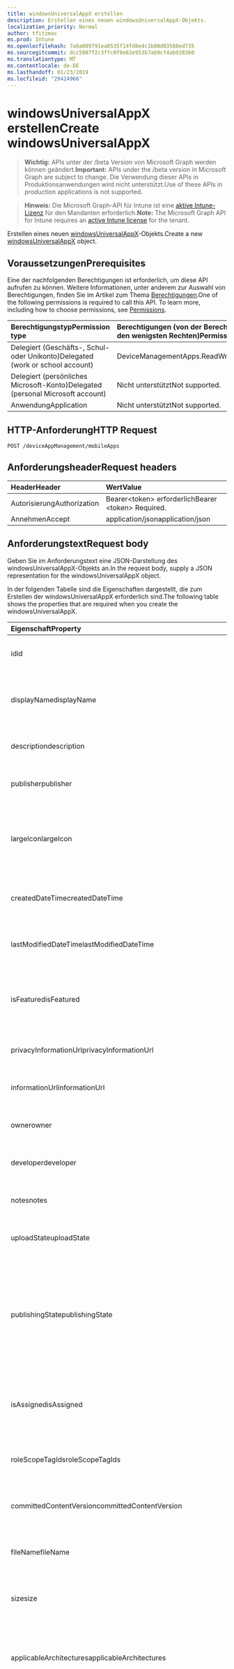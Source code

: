 ```yaml
---
title: windowsUniversalAppX erstellen
description: Erstellen eines neuen windowsUniversalAppX-Objekts.
localization_priority: Normal
author: tfitzmac
ms.prod: Intune
ms.openlocfilehash: 7a8a089791ea8535f14fd8e4c1b80d83588ed735
ms.sourcegitcommit: dcc5907f2c3ffc0f0e82e953b7ab9cf4ab938360
ms.translationtype: MT
ms.contentlocale: de-DE
ms.lasthandoff: 01/23/2019
ms.locfileid: "29424966"
---
```

# <a name="create-windowsuniversalappx"></a><span data-ttu-id="058ad-103">windowsUniversalAppX erstellen</span><span class="sxs-lookup"><span data-stu-id="058ad-103">Create windowsUniversalAppX</span></span>

> <span data-ttu-id="058ad-104">**Wichtig:** APIs unter der /beta Version von Microsoft Graph werden können geändert.</span><span class="sxs-lookup"><span data-stu-id="058ad-104">**Important:** APIs under the /beta version in Microsoft Graph are subject to change.</span></span> <span data-ttu-id="058ad-105">Die Verwendung dieser APIs in Produktionsanwendungen wird nicht unterstützt.</span><span class="sxs-lookup"><span data-stu-id="058ad-105">Use of these APIs in production applications is not supported.</span></span>

> <span data-ttu-id="058ad-106">**Hinweis:** Die Microsoft Graph-API für Intune ist eine [aktive Intune-Lizenz](https://go.microsoft.com/fwlink/?linkid=839381) für den Mandanten erforderlich.</span><span class="sxs-lookup"><span data-stu-id="058ad-106">**Note:** The Microsoft Graph API for Intune requires an [active Intune license](https://go.microsoft.com/fwlink/?linkid=839381) for the tenant.</span></span>

<span data-ttu-id="058ad-107">Erstellen eines neuen [windowsUniversalAppX](../resources/intune-apps-windowsuniversalappx.md)-Objekts.</span><span class="sxs-lookup"><span data-stu-id="058ad-107">Create a new [windowsUniversalAppX](../resources/intune-apps-windowsuniversalappx.md) object.</span></span>

## <a name="prerequisites"></a><span data-ttu-id="058ad-108">Voraussetzungen</span><span class="sxs-lookup"><span data-stu-id="058ad-108">Prerequisites</span></span>
<span data-ttu-id="058ad-p102">Eine der nachfolgenden Berechtigungen ist erforderlich, um diese API aufrufen zu können. Weitere Informationen, unter anderem zur Auswahl von Berechtigungen, finden Sie im Artikel zum Thema [Berechtigungen](/concepts/permissions-reference.md).</span><span class="sxs-lookup"><span data-stu-id="058ad-p102">One of the following permissions is required to call this API. To learn more, including how to choose permissions, see [Permissions](/concepts/permissions-reference.md).</span></span>

|<span data-ttu-id="058ad-111">Berechtigungstyp</span><span class="sxs-lookup"><span data-stu-id="058ad-111">Permission type</span></span>|<span data-ttu-id="058ad-112">Berechtigungen (von der Berechtigung mit den meisten Rechten zu der mit den wenigsten Rechten)</span><span class="sxs-lookup"><span data-stu-id="058ad-112">Permissions (from most to least privileged)</span></span>|
|:---|:---|
|<span data-ttu-id="058ad-113">Delegiert (Geschäfts-, Schul- oder Unikonto)</span><span class="sxs-lookup"><span data-stu-id="058ad-113">Delegated (work or school account)</span></span>|<span data-ttu-id="058ad-114">DeviceManagementApps.ReadWrite.All</span><span class="sxs-lookup"><span data-stu-id="058ad-114">DeviceManagementApps.ReadWrite.All</span></span>|
|<span data-ttu-id="058ad-115">Delegiert (persönliches Microsoft-Konto)</span><span class="sxs-lookup"><span data-stu-id="058ad-115">Delegated (personal Microsoft account)</span></span>|<span data-ttu-id="058ad-116">Nicht unterstützt</span><span class="sxs-lookup"><span data-stu-id="058ad-116">Not supported.</span></span>|
|<span data-ttu-id="058ad-117">Anwendung</span><span class="sxs-lookup"><span data-stu-id="058ad-117">Application</span></span>|<span data-ttu-id="058ad-118">Nicht unterstützt</span><span class="sxs-lookup"><span data-stu-id="058ad-118">Not supported.</span></span>|

## <a name="http-request"></a><span data-ttu-id="058ad-119">HTTP-Anforderung</span><span class="sxs-lookup"><span data-stu-id="058ad-119">HTTP Request</span></span>
<!-- {
  "blockType": "ignored"
}
-->
``` http
POST /deviceAppManagement/mobileApps
```

## <a name="request-headers"></a><span data-ttu-id="058ad-120">Anforderungsheader</span><span class="sxs-lookup"><span data-stu-id="058ad-120">Request headers</span></span>
|<span data-ttu-id="058ad-121">Header</span><span class="sxs-lookup"><span data-stu-id="058ad-121">Header</span></span>|<span data-ttu-id="058ad-122">Wert</span><span class="sxs-lookup"><span data-stu-id="058ad-122">Value</span></span>|
|:---|:---|
|<span data-ttu-id="058ad-123">Autorisierung</span><span class="sxs-lookup"><span data-stu-id="058ad-123">Authorization</span></span>|<span data-ttu-id="058ad-124">Bearer&lt;token&gt; erforderlich</span><span class="sxs-lookup"><span data-stu-id="058ad-124">Bearer &lt;token&gt; Required.</span></span>|
|<span data-ttu-id="058ad-125">Annehmen</span><span class="sxs-lookup"><span data-stu-id="058ad-125">Accept</span></span>|<span data-ttu-id="058ad-126">application/json</span><span class="sxs-lookup"><span data-stu-id="058ad-126">application/json</span></span>|

## <a name="request-body"></a><span data-ttu-id="058ad-127">Anforderungstext</span><span class="sxs-lookup"><span data-stu-id="058ad-127">Request body</span></span>
<span data-ttu-id="058ad-128">Geben Sie im Anforderungstext eine JSON-Darstellung des windowsUniversalAppX-Objekts an.</span><span class="sxs-lookup"><span data-stu-id="058ad-128">In the request body, supply a JSON representation for the windowsUniversalAppX object.</span></span>

<span data-ttu-id="058ad-129">In der folgenden Tabelle sind die Eigenschaften dargestellt, die zum Erstellen der windowsUniversalAppX erforderlich sind.</span><span class="sxs-lookup"><span data-stu-id="058ad-129">The following table shows the properties that are required when you create the windowsUniversalAppX.</span></span>

|<span data-ttu-id="058ad-130">Eigenschaft</span><span class="sxs-lookup"><span data-stu-id="058ad-130">Property</span></span>|<span data-ttu-id="058ad-131">Typ</span><span class="sxs-lookup"><span data-stu-id="058ad-131">Type</span></span>|<span data-ttu-id="058ad-132">Beschreibung</span><span class="sxs-lookup"><span data-stu-id="058ad-132">Description</span></span>|
|:---|:---|:---|
|<span data-ttu-id="058ad-133">id</span><span class="sxs-lookup"><span data-stu-id="058ad-133">id</span></span>|<span data-ttu-id="058ad-134">Zeichenfolge</span><span class="sxs-lookup"><span data-stu-id="058ad-134">String</span></span>|<span data-ttu-id="058ad-135">Schlüssel der Entität</span><span class="sxs-lookup"><span data-stu-id="058ad-135">Key of the entity.</span></span> <span data-ttu-id="058ad-136">Geerbt von [mobileApp](../resources/intune-apps-mobileapp.md).</span><span class="sxs-lookup"><span data-stu-id="058ad-136">Inherited from [mobileApp](../resources/intune-apps-mobileapp.md)</span></span>|
|<span data-ttu-id="058ad-137">displayName</span><span class="sxs-lookup"><span data-stu-id="058ad-137">displayName</span></span>|<span data-ttu-id="058ad-138">Zeichenfolge</span><span class="sxs-lookup"><span data-stu-id="058ad-138">String</span></span>|<span data-ttu-id="058ad-139">Der vom Administrator bereitgestellte oder importierte Titel der App.</span><span class="sxs-lookup"><span data-stu-id="058ad-139">The admin provided or imported title of the app.</span></span> <span data-ttu-id="058ad-140">Geerbt von [mobileApp](../resources/intune-apps-mobileapp.md).</span><span class="sxs-lookup"><span data-stu-id="058ad-140">Inherited from [mobileApp](../resources/intune-apps-mobileapp.md)</span></span>|
|<span data-ttu-id="058ad-141">description</span><span class="sxs-lookup"><span data-stu-id="058ad-141">description</span></span>|<span data-ttu-id="058ad-142">Zeichenfolge</span><span class="sxs-lookup"><span data-stu-id="058ad-142">String</span></span>|<span data-ttu-id="058ad-143">Beschreibung der App.</span><span class="sxs-lookup"><span data-stu-id="058ad-143">The description of the app.</span></span> <span data-ttu-id="058ad-144">Geerbt von [mobileApp](../resources/intune-apps-mobileapp.md).</span><span class="sxs-lookup"><span data-stu-id="058ad-144">Inherited from [mobileApp](../resources/intune-apps-mobileapp.md)</span></span>|
|<span data-ttu-id="058ad-145">publisher</span><span class="sxs-lookup"><span data-stu-id="058ad-145">publisher</span></span>|<span data-ttu-id="058ad-146">Zeichenfolge</span><span class="sxs-lookup"><span data-stu-id="058ad-146">String</span></span>|<span data-ttu-id="058ad-147">Der Herausgeber der App.</span><span class="sxs-lookup"><span data-stu-id="058ad-147">The publisher of the app.</span></span> <span data-ttu-id="058ad-148">Geerbt von [mobileApp](../resources/intune-apps-mobileapp.md).</span><span class="sxs-lookup"><span data-stu-id="058ad-148">Inherited from [mobileApp](../resources/intune-apps-mobileapp.md)</span></span>|
|<span data-ttu-id="058ad-149">largeIcon</span><span class="sxs-lookup"><span data-stu-id="058ad-149">largeIcon</span></span>|[<span data-ttu-id="058ad-150">mimeContent</span><span class="sxs-lookup"><span data-stu-id="058ad-150">mimeContent</span></span>](../resources/intune-shared-mimecontent.md)|<span data-ttu-id="058ad-151">Das große Symbol, das in den App-Details angezeigt und für den Upload des Symbols verwendet werden soll.</span><span class="sxs-lookup"><span data-stu-id="058ad-151">The large icon, to be displayed in the app details and used for upload of the icon.</span></span> <span data-ttu-id="058ad-152">Geerbt von [mobileApp](../resources/intune-apps-mobileapp.md).</span><span class="sxs-lookup"><span data-stu-id="058ad-152">Inherited from [mobileApp](../resources/intune-apps-mobileapp.md)</span></span>|
|<span data-ttu-id="058ad-153">createdDateTime</span><span class="sxs-lookup"><span data-stu-id="058ad-153">createdDateTime</span></span>|<span data-ttu-id="058ad-154">DateTimeOffset</span><span class="sxs-lookup"><span data-stu-id="058ad-154">DateTimeOffset</span></span>|<span data-ttu-id="058ad-155">Datum und Uhrzeit der Erstellung der App.</span><span class="sxs-lookup"><span data-stu-id="058ad-155">The date and time the app was created.</span></span> <span data-ttu-id="058ad-156">Geerbt von [mobileApp](../resources/intune-apps-mobileapp.md).</span><span class="sxs-lookup"><span data-stu-id="058ad-156">Inherited from [mobileApp](../resources/intune-apps-mobileapp.md)</span></span>|
|<span data-ttu-id="058ad-157">lastModifiedDateTime</span><span class="sxs-lookup"><span data-stu-id="058ad-157">lastModifiedDateTime</span></span>|<span data-ttu-id="058ad-158">DateTimeOffset</span><span class="sxs-lookup"><span data-stu-id="058ad-158">DateTimeOffset</span></span>|<span data-ttu-id="058ad-159">Datum und Uhrzeit der letzten Änderung der App.</span><span class="sxs-lookup"><span data-stu-id="058ad-159">The date and time the app was last modified.</span></span> <span data-ttu-id="058ad-160">Geerbt von [mobileApp](../resources/intune-apps-mobileapp.md).</span><span class="sxs-lookup"><span data-stu-id="058ad-160">Inherited from [mobileApp](../resources/intune-apps-mobileapp.md)</span></span>|
|<span data-ttu-id="058ad-161">isFeatured</span><span class="sxs-lookup"><span data-stu-id="058ad-161">isFeatured</span></span>|<span data-ttu-id="058ad-162">Boolean</span><span class="sxs-lookup"><span data-stu-id="058ad-162">Boolean</span></span>|<span data-ttu-id="058ad-163">Wert, der angibt, ob die App vom Administrator als empfohlen markiert wurde. Geerbt von [mobileApp](../resources/intune-apps-mobileapp.md).</span><span class="sxs-lookup"><span data-stu-id="058ad-163">The value indicating whether the app is marked as featured by the admin. Inherited from [mobileApp](../resources/intune-apps-mobileapp.md)</span></span>|
|<span data-ttu-id="058ad-164">privacyInformationUrl</span><span class="sxs-lookup"><span data-stu-id="058ad-164">privacyInformationUrl</span></span>|<span data-ttu-id="058ad-165">Zeichenfolge</span><span class="sxs-lookup"><span data-stu-id="058ad-165">String</span></span>|<span data-ttu-id="058ad-166">URL zur Datenschutzerklärung.</span><span class="sxs-lookup"><span data-stu-id="058ad-166">The privacy statement Url.</span></span> <span data-ttu-id="058ad-167">Geerbt von [mobileApp](../resources/intune-apps-mobileapp.md).</span><span class="sxs-lookup"><span data-stu-id="058ad-167">Inherited from [mobileApp](../resources/intune-apps-mobileapp.md)</span></span>|
|<span data-ttu-id="058ad-168">informationUrl</span><span class="sxs-lookup"><span data-stu-id="058ad-168">informationUrl</span></span>|<span data-ttu-id="058ad-169">Zeichenfolge</span><span class="sxs-lookup"><span data-stu-id="058ad-169">String</span></span>|<span data-ttu-id="058ad-170">URL zur Seite mit weiteren Informationen.</span><span class="sxs-lookup"><span data-stu-id="058ad-170">The more information Url.</span></span> <span data-ttu-id="058ad-171">Geerbt von [mobileApp](../resources/intune-apps-mobileapp.md).</span><span class="sxs-lookup"><span data-stu-id="058ad-171">Inherited from [mobileApp](../resources/intune-apps-mobileapp.md)</span></span>|
|<span data-ttu-id="058ad-172">owner</span><span class="sxs-lookup"><span data-stu-id="058ad-172">owner</span></span>|<span data-ttu-id="058ad-173">Zeichenfolge</span><span class="sxs-lookup"><span data-stu-id="058ad-173">String</span></span>|<span data-ttu-id="058ad-174">Der Besitzer der App.</span><span class="sxs-lookup"><span data-stu-id="058ad-174">The owner of the app.</span></span> <span data-ttu-id="058ad-175">Geerbt von [mobileApp](../resources/intune-apps-mobileapp.md).</span><span class="sxs-lookup"><span data-stu-id="058ad-175">Inherited from [mobileApp](../resources/intune-apps-mobileapp.md)</span></span>|
|<span data-ttu-id="058ad-176">developer</span><span class="sxs-lookup"><span data-stu-id="058ad-176">developer</span></span>|<span data-ttu-id="058ad-177">Zeichenfolge</span><span class="sxs-lookup"><span data-stu-id="058ad-177">String</span></span>|<span data-ttu-id="058ad-178">Der Entwickler der App.</span><span class="sxs-lookup"><span data-stu-id="058ad-178">The developer of the app.</span></span> <span data-ttu-id="058ad-179">Geerbt von [mobileApp](../resources/intune-apps-mobileapp.md).</span><span class="sxs-lookup"><span data-stu-id="058ad-179">Inherited from [mobileApp](../resources/intune-apps-mobileapp.md)</span></span>|
|<span data-ttu-id="058ad-180">notes</span><span class="sxs-lookup"><span data-stu-id="058ad-180">notes</span></span>|<span data-ttu-id="058ad-181">Zeichenfolge</span><span class="sxs-lookup"><span data-stu-id="058ad-181">String</span></span>|<span data-ttu-id="058ad-182">Hinweise zur App.</span><span class="sxs-lookup"><span data-stu-id="058ad-182">Notes for the app.</span></span> <span data-ttu-id="058ad-183">Geerbt von [mobileApp](../resources/intune-apps-mobileapp.md).</span><span class="sxs-lookup"><span data-stu-id="058ad-183">Inherited from [mobileApp](../resources/intune-apps-mobileapp.md)</span></span>|
|<span data-ttu-id="058ad-184">uploadState</span><span class="sxs-lookup"><span data-stu-id="058ad-184">uploadState</span></span>|<span data-ttu-id="058ad-185">Int32</span><span class="sxs-lookup"><span data-stu-id="058ad-185">Int32</span></span>|<span data-ttu-id="058ad-186">Der Upload-Zustand.</span><span class="sxs-lookup"><span data-stu-id="058ad-186">The upload state.</span></span> <span data-ttu-id="058ad-187">Geerbt von [mobileApp](../resources/intune-apps-mobileapp.md).</span><span class="sxs-lookup"><span data-stu-id="058ad-187">Inherited from [mobileApp](../resources/intune-apps-mobileapp.md)</span></span>|
|<span data-ttu-id="058ad-188">publishingState</span><span class="sxs-lookup"><span data-stu-id="058ad-188">publishingState</span></span>|[<span data-ttu-id="058ad-189">mobileAppPublishingState</span><span class="sxs-lookup"><span data-stu-id="058ad-189">mobileAppPublishingState</span></span>](../resources/intune-apps-mobileapppublishingstate.md)|<span data-ttu-id="058ad-190">Der Veröffentlichungsstatus der App.</span><span class="sxs-lookup"><span data-stu-id="058ad-190">The publishing state for the app.</span></span> <span data-ttu-id="058ad-191">Eine App kann erst zugewiesen werden, wenn sie veröffentlicht wurde.</span><span class="sxs-lookup"><span data-stu-id="058ad-191">The app cannot be assigned unless the app is published.</span></span> <span data-ttu-id="058ad-192">Geerbt von [MobileApp](../resources/intune-apps-mobileapp.md).</span><span class="sxs-lookup"><span data-stu-id="058ad-192">Inherited from [mobileApp](../resources/intune-apps-mobileapp.md).</span></span> <span data-ttu-id="058ad-193">Mögliche Werte sind: `notPublished`, `processing` und `published`.</span><span class="sxs-lookup"><span data-stu-id="058ad-193">Possible values are: `notPublished`, `processing`, `published`.</span></span>|
|<span data-ttu-id="058ad-194">isAssigned</span><span class="sxs-lookup"><span data-stu-id="058ad-194">isAssigned</span></span>|<span data-ttu-id="058ad-195">Boolean</span><span class="sxs-lookup"><span data-stu-id="058ad-195">Boolean</span></span>|<span data-ttu-id="058ad-196">Der Wert, der angibt, ob die app mindestens eine Gruppe zugeordnet ist.</span><span class="sxs-lookup"><span data-stu-id="058ad-196">The value indicating whether the app is assigned to at least one group.</span></span> <span data-ttu-id="058ad-197">Geerbt von [mobileApp](../resources/intune-apps-mobileapp.md).</span><span class="sxs-lookup"><span data-stu-id="058ad-197">Inherited from [mobileApp](../resources/intune-apps-mobileapp.md)</span></span>|
|<span data-ttu-id="058ad-198">roleScopeTagIds</span><span class="sxs-lookup"><span data-stu-id="058ad-198">roleScopeTagIds</span></span>|<span data-ttu-id="058ad-199">Zeichenfolgenauflistung</span><span class="sxs-lookup"><span data-stu-id="058ad-199">String collection</span></span>|<span data-ttu-id="058ad-200">Liste der Bereichs-Tag-Ids für diese mobile app.</span><span class="sxs-lookup"><span data-stu-id="058ad-200">List of scope tag ids for this mobile app.</span></span> <span data-ttu-id="058ad-201">Geerbt von [mobileApp](../resources/intune-apps-mobileapp.md).</span><span class="sxs-lookup"><span data-stu-id="058ad-201">Inherited from [mobileApp](../resources/intune-apps-mobileapp.md)</span></span>|
|<span data-ttu-id="058ad-202">committedContentVersion</span><span class="sxs-lookup"><span data-stu-id="058ad-202">committedContentVersion</span></span>|<span data-ttu-id="058ad-203">Zeichenfolge</span><span class="sxs-lookup"><span data-stu-id="058ad-203">String</span></span>|<span data-ttu-id="058ad-204">Die interne zugesicherte Inhaltsversion.</span><span class="sxs-lookup"><span data-stu-id="058ad-204">The internal committed content version.</span></span> <span data-ttu-id="058ad-205">Geerbt von [mobileLobApp](../resources/intune-apps-mobilelobapp.md).</span><span class="sxs-lookup"><span data-stu-id="058ad-205">Inherited from [mobileLobApp](../resources/intune-apps-mobilelobapp.md)</span></span>|
|<span data-ttu-id="058ad-206">fileName</span><span class="sxs-lookup"><span data-stu-id="058ad-206">fileName</span></span>|<span data-ttu-id="058ad-207">Zeichenfolge</span><span class="sxs-lookup"><span data-stu-id="058ad-207">String</span></span>|<span data-ttu-id="058ad-208">Name der Hauptdatei der Branchenanwendung.</span><span class="sxs-lookup"><span data-stu-id="058ad-208">The name of the main Lob application file.</span></span> <span data-ttu-id="058ad-209">Geerbt von [mobileLobApp](../resources/intune-apps-mobilelobapp.md).</span><span class="sxs-lookup"><span data-stu-id="058ad-209">Inherited from [mobileLobApp](../resources/intune-apps-mobilelobapp.md)</span></span>|
|<span data-ttu-id="058ad-210">size</span><span class="sxs-lookup"><span data-stu-id="058ad-210">size</span></span>|<span data-ttu-id="058ad-211">Int64</span><span class="sxs-lookup"><span data-stu-id="058ad-211">Int64</span></span>|<span data-ttu-id="058ad-212">Gesamtgröße einschließlich aller hochgeladenen Dateien.</span><span class="sxs-lookup"><span data-stu-id="058ad-212">The total size, including all uploaded files.</span></span> <span data-ttu-id="058ad-213">Geerbt von [mobileLobApp](../resources/intune-apps-mobilelobapp.md).</span><span class="sxs-lookup"><span data-stu-id="058ad-213">Inherited from [mobileLobApp](../resources/intune-apps-mobilelobapp.md)</span></span>|
|<span data-ttu-id="058ad-214">applicableArchitectures</span><span class="sxs-lookup"><span data-stu-id="058ad-214">applicableArchitectures</span></span>|[<span data-ttu-id="058ad-215">windowsArchitecture</span><span class="sxs-lookup"><span data-stu-id="058ad-215">windowsArchitecture</span></span>](../resources/intune-apps-windowsarchitecture.md)|<span data-ttu-id="058ad-216">Die Windows-Architekturen, für die diese App ausgeführt werden kann.</span><span class="sxs-lookup"><span data-stu-id="058ad-216">The Windows architecture(s) for which this app can run on.</span></span> <span data-ttu-id="058ad-217">Mögliche Werte sind: `none`, `x86`, `x64`, `arm`, `neutral` und `arm64`.</span><span class="sxs-lookup"><span data-stu-id="058ad-217">Possible values are: `none`, `x86`, `x64`, `arm`, `neutral`, `arm64`.</span></span>|
|<span data-ttu-id="058ad-218">applicableDeviceTypes</span><span class="sxs-lookup"><span data-stu-id="058ad-218">applicableDeviceTypes</span></span>|[<span data-ttu-id="058ad-219">windowsDeviceType</span><span class="sxs-lookup"><span data-stu-id="058ad-219">windowsDeviceType</span></span>](../resources/intune-apps-windowsdevicetype.md)|<span data-ttu-id="058ad-220">Die Windows-Gerätetypen, für die diese App ausgeführt werden kann.</span><span class="sxs-lookup"><span data-stu-id="058ad-220">The Windows device type(s) for which this app can run on.</span></span> <span data-ttu-id="058ad-221">Mögliche Werte: `none`, `desktop`, `mobile`, `holographic`, `team`.</span><span class="sxs-lookup"><span data-stu-id="058ad-221">Possible values are: `none`, `desktop`, `mobile`, `holographic`, `team`.</span></span>|
|<span data-ttu-id="058ad-222">identityName</span><span class="sxs-lookup"><span data-stu-id="058ad-222">identityName</span></span>|<span data-ttu-id="058ad-223">Zeichenfolge</span><span class="sxs-lookup"><span data-stu-id="058ad-223">String</span></span>|<span data-ttu-id="058ad-224">Identitätsname</span><span class="sxs-lookup"><span data-stu-id="058ad-224">The Identity Name.</span></span>|
|<span data-ttu-id="058ad-225">identityPublisherHash</span><span class="sxs-lookup"><span data-stu-id="058ad-225">identityPublisherHash</span></span>|<span data-ttu-id="058ad-226">Zeichenfolge</span><span class="sxs-lookup"><span data-stu-id="058ad-226">String</span></span>|<span data-ttu-id="058ad-227">Der Hash des Identitätsherausgebers.</span><span class="sxs-lookup"><span data-stu-id="058ad-227">The Identity Publisher Hash.</span></span>|
|<span data-ttu-id="058ad-228">identityResourceIdentifier</span><span class="sxs-lookup"><span data-stu-id="058ad-228">identityResourceIdentifier</span></span>|<span data-ttu-id="058ad-229">Zeichenfolge</span><span class="sxs-lookup"><span data-stu-id="058ad-229">String</span></span>|<span data-ttu-id="058ad-230">Der Identitätsressourcenbezeichner.</span><span class="sxs-lookup"><span data-stu-id="058ad-230">The Identity Resource Identifier.</span></span>|
|<span data-ttu-id="058ad-231">isBundle</span><span class="sxs-lookup"><span data-stu-id="058ad-231">isBundle</span></span>|<span data-ttu-id="058ad-232">Boolean</span><span class="sxs-lookup"><span data-stu-id="058ad-232">Boolean</span></span>|<span data-ttu-id="058ad-233">Gibt an, ob die App ein Bundle ist.</span><span class="sxs-lookup"><span data-stu-id="058ad-233">Whether or not the app is a bundle.</span></span>|
|<span data-ttu-id="058ad-234">minimumSupportedOperatingSystem</span><span class="sxs-lookup"><span data-stu-id="058ad-234">minimumSupportedOperatingSystem</span></span>|[<span data-ttu-id="058ad-235">windowsMinimumOperatingSystem</span><span class="sxs-lookup"><span data-stu-id="058ad-235">windowsMinimumOperatingSystem</span></span>](../resources/intune-apps-windowsminimumoperatingsystem.md)|<span data-ttu-id="058ad-236">Der Wert für die Mindestversion des verwendbaren Betriebssystems.</span><span class="sxs-lookup"><span data-stu-id="058ad-236">The value for the minimum applicable operating system.</span></span>|
|<span data-ttu-id="058ad-237">identityVersion</span><span class="sxs-lookup"><span data-stu-id="058ad-237">identityVersion</span></span>|<span data-ttu-id="058ad-238">Zeichenfolge</span><span class="sxs-lookup"><span data-stu-id="058ad-238">String</span></span>|<span data-ttu-id="058ad-239">Die Version der Identität</span><span class="sxs-lookup"><span data-stu-id="058ad-239">The identity version.</span></span>|



## <a name="response"></a><span data-ttu-id="058ad-240">Antwort</span><span class="sxs-lookup"><span data-stu-id="058ad-240">Response</span></span>
<span data-ttu-id="058ad-241">Bei erfolgreicher Ausführung gibt die Methode den Antwortcode `201 Created` und ein Objekt des Typs [windowsUniversalAppX](../resources/intune-apps-windowsuniversalappx.md) im Antworttext zurück.</span><span class="sxs-lookup"><span data-stu-id="058ad-241">If successful, this method returns a `201 Created` response code and a [windowsUniversalAppX](../resources/intune-apps-windowsuniversalappx.md) object in the response body.</span></span>

## <a name="example"></a><span data-ttu-id="058ad-242">Beispiel</span><span class="sxs-lookup"><span data-stu-id="058ad-242">Example</span></span>

### <a name="request"></a><span data-ttu-id="058ad-243">Anforderung</span><span class="sxs-lookup"><span data-stu-id="058ad-243">Request</span></span>
<span data-ttu-id="058ad-244">Nachfolgend sehen Sie ein Beispiel der Anforderung.</span><span class="sxs-lookup"><span data-stu-id="058ad-244">Here is an example of the request.</span></span>
``` http
POST https://graph.microsoft.com/beta/deviceAppManagement/mobileApps
Content-type: application/json
Content-length: 1388

{
  "@odata.type": "#microsoft.graph.windowsUniversalAppX",
  "displayName": "Display Name value",
  "description": "Description value",
  "publisher": "Publisher value",
  "largeIcon": {
    "@odata.type": "microsoft.graph.mimeContent",
    "type": "Type value",
    "value": "dmFsdWU="
  },
  "isFeatured": true,
  "privacyInformationUrl": "https://example.com/privacyInformationUrl/",
  "informationUrl": "https://example.com/informationUrl/",
  "owner": "Owner value",
  "developer": "Developer value",
  "notes": "Notes value",
  "uploadState": 11,
  "publishingState": "processing",
  "isAssigned": true,
  "roleScopeTagIds": [
    "Role Scope Tag Ids value"
  ],
  "committedContentVersion": "Committed Content Version value",
  "fileName": "File Name value",
  "size": 4,
  "applicableArchitectures": "x86",
  "applicableDeviceTypes": "desktop",
  "identityName": "Identity Name value",
  "identityPublisherHash": "Identity Publisher Hash value",
  "identityResourceIdentifier": "Identity Resource Identifier value",
  "isBundle": true,
  "minimumSupportedOperatingSystem": {
    "@odata.type": "microsoft.graph.windowsMinimumOperatingSystem",
    "v8_0": true,
    "v8_1": true,
    "v10_0": true,
    "v10_1607": true,
    "v10_1703": true,
    "v10_1709": true,
    "v10_1803": true
  },
  "identityVersion": "Identity Version value"
}
```

### <a name="response"></a><span data-ttu-id="058ad-245">Antwort</span><span class="sxs-lookup"><span data-stu-id="058ad-245">Response</span></span>
<span data-ttu-id="058ad-p124">Nachfolgend sehen Sie ein Beispiel der Antwort. Hinweis: Das hier gezeigte Antwortobjekt ist möglicherweise aus Platzgründen abgeschnitten. Von einem tatsächlichen Aufruf werden alle Eigenschaften zurückgegeben.</span><span class="sxs-lookup"><span data-stu-id="058ad-p124">Here is an example of the response. Note: The response object shown here may be truncated for brevity. All of the properties will be returned from an actual call.</span></span>
``` http
HTTP/1.1 201 Created
Content-Type: application/json
Content-Length: 1560

{
  "@odata.type": "#microsoft.graph.windowsUniversalAppX",
  "id": "4bc47eba-7eba-4bc4-ba7e-c44bba7ec44b",
  "displayName": "Display Name value",
  "description": "Description value",
  "publisher": "Publisher value",
  "largeIcon": {
    "@odata.type": "microsoft.graph.mimeContent",
    "type": "Type value",
    "value": "dmFsdWU="
  },
  "createdDateTime": "2017-01-01T00:02:43.5775965-08:00",
  "lastModifiedDateTime": "2017-01-01T00:00:35.1329464-08:00",
  "isFeatured": true,
  "privacyInformationUrl": "https://example.com/privacyInformationUrl/",
  "informationUrl": "https://example.com/informationUrl/",
  "owner": "Owner value",
  "developer": "Developer value",
  "notes": "Notes value",
  "uploadState": 11,
  "publishingState": "processing",
  "isAssigned": true,
  "roleScopeTagIds": [
    "Role Scope Tag Ids value"
  ],
  "committedContentVersion": "Committed Content Version value",
  "fileName": "File Name value",
  "size": 4,
  "applicableArchitectures": "x86",
  "applicableDeviceTypes": "desktop",
  "identityName": "Identity Name value",
  "identityPublisherHash": "Identity Publisher Hash value",
  "identityResourceIdentifier": "Identity Resource Identifier value",
  "isBundle": true,
  "minimumSupportedOperatingSystem": {
    "@odata.type": "microsoft.graph.windowsMinimumOperatingSystem",
    "v8_0": true,
    "v8_1": true,
    "v10_0": true,
    "v10_1607": true,
    "v10_1703": true,
    "v10_1709": true,
    "v10_1803": true
  },
  "identityVersion": "Identity Version value"
}
```




